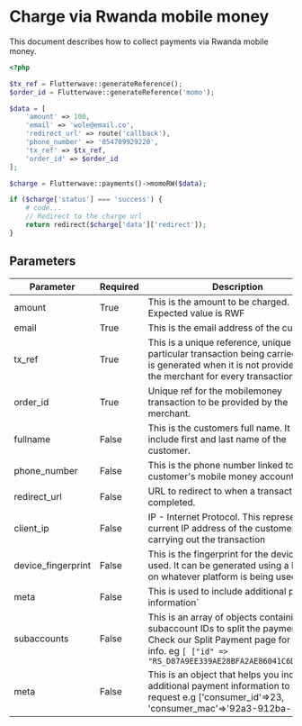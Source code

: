 # Charge via Rwanda mobile money

This document describes how to collect payments via Rwanda mobile money.

```php
<?php

$tx_ref = Flutterwave::generateReference();
$order_id = Flutterwave::generateReference('momo');

$data = [
    'amount' => 100,
    'email' => 'wole@email.co',
    'redirect_url' => route('callback'),
    'phone_number' => '054709929220',
    'tx_ref' => $tx_ref,
    'order_id' => $order_id
];

$charge = Flutterwave::payments()->momoRW($data);

if ($charge['status'] === 'success') {
    # code...
    // Redirect to the charge url
    return redirect($charge['data']['redirect']);
}
```

## Parameters

| Parameter          | Required | Description                                                                                                                                                                              |
| ------------------ | -------- | ---------------------------------------------------------------------------------------------------------------------------------------------------------------------------------------- |
| amount             | True     | This is the amount to be charged. Expected value is RWF                                                                                                                                  |
| email              | True     | This is the email address of the customer.                                                                                                                                               |
| tx_ref             | True     | This is a unique reference, unique to the particular transaction being carried out. It is generated when it is not provided by the merchant for every transaction.                       |
| order_id           | True     | Unique ref for the mobilemoney transaction to be provided by the merchant.                                                                                                               |
| fullname           | False    | This is the customers full name. It should include first and last name of the customer.                                                                                                  |
| phone_number       | False    | This is the phone number linked to the customer's mobile money account.                                                                                                                  |
| redirect_url       | False    | URL to redirect to when a transaction is completed.                                                                                                                                      |
| client_ip          | False    | IP - Internet Protocol. This represents the current IP address of the customer carrying out the transaction                                                                              |
| device_fingerprint | False    | This is the fingerprint for the device being used. It can be generated using a library on whatever platform is being used.                                                               |
| meta               | False    | This is used to include additional payment information`                                                                                                                                  |
| subaccounts        | False    | This is an array of objects containing the subaccount IDs to split the payment into. Check our Split Payment page for more info. eg `[ ["id" => "RS_D87A9EE339AE28BFA2AE86041C6DE70E"]]` |
| meta               | False    | This is an object that helps you include additional payment information to your request e.g ['consumer_id'=>23, 'consumer_mac'=>'92a3-912ba-1192a']                                      |
